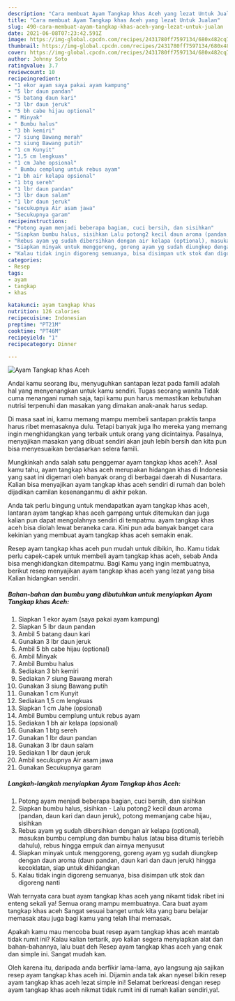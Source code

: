 ```yaml
---
description: "Cara membuat Ayam Tangkap khas Aceh yang lezat Untuk Jualan"
title: "Cara membuat Ayam Tangkap khas Aceh yang lezat Untuk Jualan"
slug: 490-cara-membuat-ayam-tangkap-khas-aceh-yang-lezat-untuk-jualan
date: 2021-06-08T07:23:42.591Z
image: https://img-global.cpcdn.com/recipes/2431780ff7597134/680x482cq70/ayam-tangkap-khas-aceh-foto-resep-utama.jpg
thumbnail: https://img-global.cpcdn.com/recipes/2431780ff7597134/680x482cq70/ayam-tangkap-khas-aceh-foto-resep-utama.jpg
cover: https://img-global.cpcdn.com/recipes/2431780ff7597134/680x482cq70/ayam-tangkap-khas-aceh-foto-resep-utama.jpg
author: Johnny Soto
ratingvalue: 3.7
reviewcount: 10
recipeingredient:
- "1 ekor ayam saya pakai ayam kampung"
- "5 lbr daun pandan"
- "5 batang daun kari"
- "3 lbr daun jeruk"
- "5 bh cabe hijau optional"
- " Minyak"
- " Bumbu halus"
- "3 bh kemiri"
- "7 siung Bawang merah"
- "3 siung Bawang putih"
- "1 cm Kunyit"
- "1,5 cm lengkuas"
- "1 cm Jahe opsional"
- " Bumbu cemplung untuk rebus ayam"
- "1 bh air kelapa opsional"
- "1 btg sereh"
- "1 lbr daun pandan"
- "3 lbr daun salam"
- "1 lbr daun jeruk"
- "secukupnya Air asam jawa"
- "Secukupnya garam"
recipeinstructions:
- "Potong ayam menjadi beberapa bagian, cuci bersih, dan sisihkan"
- "Siapkan bumbu halus, sisihkan Lalu potong2 kecil daun aroma (pandan, daun kari dan daun jeruk), potong memanjang cabe hijau, sisihkan"
- "Rebus ayam yg sudah dibersihkan dengan air kelapa (optional), masukan bumbu cemplung dan bumbu halus (atau bisa ditumis terlebih dahulu), rebus hingga empuk dan airnya menyusut"
- "Siapkan minyak untuk menggoreng, goreng ayam yg sudah diungkep dengan daun aroma (daun pandan, daun kari dan daun jeruk) hingga kecoklatan, siap untuk dihidangkan"
- "Kalau tidak ingin digoreng semuanya, bisa disimpan utk stok dan digoreng nanti"
categories:
- Resep
tags:
- ayam
- tangkap
- khas

katakunci: ayam tangkap khas 
nutrition: 126 calories
recipecuisine: Indonesian
preptime: "PT21M"
cooktime: "PT46M"
recipeyield: "1"
recipecategory: Dinner

---
```



![Ayam Tangkap khas Aceh](https://img-global.cpcdn.com/recipes/2431780ff7597134/680x482cq70/ayam-tangkap-khas-aceh-foto-resep-utama.jpg)

Andai kamu seorang ibu, menyuguhkan santapan lezat pada famili adalah hal yang menyenangkan untuk kamu sendiri. Tugas seorang  wanita Tidak cuma menangani rumah saja, tapi kamu pun harus memastikan kebutuhan nutrisi terpenuhi dan masakan yang dimakan anak-anak harus sedap.

Di masa  saat ini, kamu memang mampu membeli santapan praktis tanpa harus ribet memasaknya dulu. Tetapi banyak juga lho mereka yang memang ingin menghidangkan yang terbaik untuk orang yang dicintainya. Pasalnya, menyajikan masakan yang dibuat sendiri akan jauh lebih bersih dan kita pun bisa menyesuaikan berdasarkan selera famili. 



Mungkinkah anda salah satu penggemar ayam tangkap khas aceh?. Asal kamu tahu, ayam tangkap khas aceh merupakan hidangan khas di Indonesia yang saat ini digemari oleh banyak orang di berbagai daerah di Nusantara. Kalian bisa menyajikan ayam tangkap khas aceh sendiri di rumah dan boleh dijadikan camilan kesenanganmu di akhir pekan.

Anda tak perlu bingung untuk mendapatkan ayam tangkap khas aceh, lantaran ayam tangkap khas aceh gampang untuk ditemukan dan juga kalian pun dapat mengolahnya sendiri di tempatmu. ayam tangkap khas aceh bisa diolah lewat beraneka cara. Kini pun ada banyak banget cara kekinian yang membuat ayam tangkap khas aceh semakin enak.

Resep ayam tangkap khas aceh pun mudah untuk dibikin, lho. Kamu tidak perlu capek-capek untuk membeli ayam tangkap khas aceh, sebab Anda bisa menghidangkan ditempatmu. Bagi Kamu yang ingin membuatnya, berikut resep menyajikan ayam tangkap khas aceh yang lezat yang bisa Kalian hidangkan sendiri.

<!--inarticleads1-->

##### Bahan-bahan dan bumbu yang dibutuhkan untuk menyiapkan Ayam Tangkap khas Aceh:

1. Siapkan 1 ekor ayam (saya pakai ayam kampung)
1. Siapkan 5 lbr daun pandan
1. Ambil 5 batang daun kari
1. Gunakan 3 lbr daun jeruk
1. Ambil 5 bh cabe hijau (optional)
1. Ambil  Minyak
1. Ambil  Bumbu halus
1. Sediakan 3 bh kemiri
1. Sediakan 7 siung Bawang merah
1. Gunakan 3 siung Bawang putih
1. Gunakan 1 cm Kunyit
1. Sediakan 1,5 cm lengkuas
1. Siapkan 1 cm Jahe (opsional)
1. Ambil  Bumbu cemplung untuk rebus ayam
1. Sediakan 1 bh air kelapa (opsional)
1. Gunakan 1 btg sereh
1. Gunakan 1 lbr daun pandan
1. Gunakan 3 lbr daun salam
1. Sediakan 1 lbr daun jeruk
1. Ambil secukupnya Air asam jawa
1. Gunakan Secukupnya garam




<!--inarticleads2-->

##### Langkah-langkah menyiapkan Ayam Tangkap khas Aceh:

1. Potong ayam menjadi beberapa bagian, cuci bersih, dan sisihkan
1. Siapkan bumbu halus, sisihkan - Lalu potong2 kecil daun aroma (pandan, daun kari dan daun jeruk), potong memanjang cabe hijau, sisihkan
1. Rebus ayam yg sudah dibersihkan dengan air kelapa (optional), masukan bumbu cemplung dan bumbu halus (atau bisa ditumis terlebih dahulu), rebus hingga empuk dan airnya menyusut
1. Siapkan minyak untuk menggoreng, goreng ayam yg sudah diungkep dengan daun aroma (daun pandan, daun kari dan daun jeruk) hingga kecoklatan, siap untuk dihidangkan
1. Kalau tidak ingin digoreng semuanya, bisa disimpan utk stok dan digoreng nanti




Wah ternyata cara buat ayam tangkap khas aceh yang nikamt tidak ribet ini enteng sekali ya! Semua orang mampu membuatnya. Cara buat ayam tangkap khas aceh Sangat sesuai banget untuk kita yang baru belajar memasak atau juga bagi kamu yang telah lihai memasak.

Apakah kamu mau mencoba buat resep ayam tangkap khas aceh mantab tidak rumit ini? Kalau kalian tertarik, ayo kalian segera menyiapkan alat dan bahan-bahannya, lalu buat deh Resep ayam tangkap khas aceh yang enak dan simple ini. Sangat mudah kan. 

Oleh karena itu, daripada anda berfikir lama-lama, ayo langsung aja sajikan resep ayam tangkap khas aceh ini. Dijamin anda tak akan nyesel bikin resep ayam tangkap khas aceh lezat simple ini! Selamat berkreasi dengan resep ayam tangkap khas aceh nikmat tidak rumit ini di rumah kalian sendiri,ya!.

